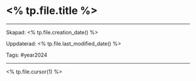 # <% tp.file.title %>

---

Skapad: <% tp.file.creation_date() %>

Uppdaterad: <% tp.file.last_modified_date() %>

Tags: #year2024

---

<% tp.file.cursor(1) %>
